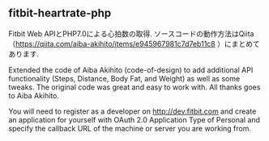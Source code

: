 ## fitbit-heartrate-php
Fitbit Web APIとPHP7.0による心拍数の取得.  ソースコードの動作方法はQiita（https://qiita.com/aiba-akihito/items/e945967981c7d7eb11c8 ）にまとめてあります.


Extended the code of Aiba Akihito (code-of-design) to add additional API functionality (Steps, Distance, Body Fat, and Weight) as well as some tweaks. The original code was great and easy to work with. All thanks goes to Aiba Akihito.

You will need to register as a developer on http://dev.fitbit.com and create an application for yourself with OAuth 2.0 Application Type of Personal and specify the callback URL of the machine or server you are working from.
